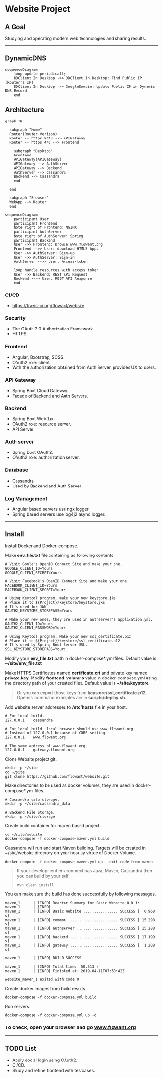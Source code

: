 # Website Project

## A Goal

Studying and operating modern web technologies and sharing results.

---

## DynamicDNS
```mermaid
sequenceDiagram
    loop update periodically
    DDClient In Desktop ->> DDClient In Desktop: Find Public IP (Router's IP)
    DDClient In Desktop ->> GoogleDomain: Update Public IP in Dynamic DNS Record
    end
```

## Architecture

```mermaid
graph TB
   
  subgraph "Home"
  Router(Router Verizon)
  Router -- https 8443 --> APIGateway
  Router -- https 443 --> Frontend

    subgraph "Desktop"
    Frontend
    APIGateway(APIGateway)
    APIGateway --> AuthServer
    APIGateway --> Backend
    AuthServer --> Cassandra
    Backend --> Cassandra
    end

  end

  subgraph "Browser"
  WebApp --> Router
  end
```

```mermaid
sequenceDiagram
    participant User
    participant Frontend
    Note right of Frontend: NGINX
    participant AuthServer
    Note right of AuthServer: Spring
    participant Backend
    User ->> Frontend: browse www.flowant.org
    Frontend -->> User: download HTML5 App.
    User ->> AuthServer: Sign-up
    User ->> AuthServer: Sign-in
    AuthServer -->> User: Access-token
    
    loop handle resources with access token
    User ->> Backend: REST API Request
    Backend -->> User: REST API Response
    end
```

### CI/CD

- https://travis-ci.org/flowant/website

### Security

- The OAuth 2.0 Authorization Framework.
- HTTPS.

### Frontend

- Angular, Bootstrap, SCSS.
- OAuth2 role: client.
- With the authorization obtained from Auth Server, provides UX to users.

### API Gateway

- Spring Boot Cloud Gateway.
- Facade of Backend and Auth Servers.

### Backend

- Spring Boot Webflux.
- OAuth2 role: resource server.
- API Server

### Auth server

- Spring Boot OAuth2.
- OAuth2 role: authorization server.

### Database

- Cassandra
- Used by Backend and Auth Server

### Log Management

- Angular based servers use ngx logger.
- Spring based servers use log4j2 async logger.

---

## Install

Install Docker and Docker-compose.

Make **env_file.txt** file containing as following contents.

```
# Visit Goole's OpenID Connect Site and make your one.
GOOGLE_CLIENT_ID=Yours
GOOGLE_CLIENT_SECRET=Yours

# Visit Facebook's OpenID Connect Site and make your one.
FACEBOOK_CLIENT_ID=Yours
FACEBOOK_CLIENT_SECRET=Yours

# Using Keytool program, make your new keystore.jks
# Place it to ${Project}/keystore/keystore.jks
# It's used for JWK
OAUTH2_KEYSTORE_STOREPASS=Yours

# Make your new ones, they are used in authserver's application.yml.
OAUTH2_CLIENT_ID=Yours
OAUTH2_CLIENT_PASSWORD=Yours

# Using Keytool program, Make your new ssl_certificate.p12
# Place it to ${Project}/keystore/ssl_certificate.p12
# It's used by Spring Boot Server SSL.
SSL_KEYSTORE_STOREPASS=Yours
```

Modify your **env_file.txt** path in docker-compose*.yml files. Default value is **~/site/env_file.txt**

Make HTTPS Certificates named **certificate.crt** and private key named **private.key**.
Modify **frontend: volumns** value in docker-compose.yml using the directory path of your created files.
Default value is **~/site/keystore**.

> Or you can export those keys from **keystore/ssl_certificate.p12**. Openssl command examples are in **scripts/deploy.sh**.

Add website server addresses to **/etc/hosts** file in your host.

```
# For local build.
127.0.0.1    cassandra

# For local build, local browser should use www.flowant.org.
# Instead of 127.0.0.1 because of CORS setting.
127.0.0.1    www.flowant.org

# The same address of www.flowant.org.
127.0.0.1    gateway.flowant.org
```

Clone Website project git.

```
mkdir -p ~/site
cd ~/site
git clone https://github.com/flowant/website.git
```

Make directories to be used as docker volumes, they are used in docker-compose*.yml files.

```
# Cassandra data storage.
mkdir -p ~/site/cassandra_data

# Backend File Storage.
mkdir -p ~/site/storage
```

Create build container for maven based project.

```
cd ~/site/website
docker-compose -f docker-compose-maven.yml build
```

Cassandra will run and start Maven building. Targets will be created in ~/site/website directory on your host by virtue of Docker Volume.

```
docker-compose -f docker-compose-maven.yml up --exit-code-from maven
```

> If your development environment has Java, Maven, Cassandra then you can build by your self.
> 
> ```
> mvn clean install
> ```

You can make sure the build has done successfully by following messages.

```
maven_1      | [INFO] Reactor Summary for Basic Website 0.0.1:
maven_1      | [INFO]
maven_1      | [INFO] Basic Website ................ SUCCESS [  0.968 s]
maven_1      | [INFO] common ....................... SUCCESS [ 15.298 s]
maven_1      | [INFO] authserver ................... SUCCESS [ 15.288 s]
maven_1      | [INFO] backend ...................... SUCCESS [ 17.199 s]
maven_1      | [INFO] gateway ...................... SUCCESS [  1.208 s]

maven_1      | [INFO] BUILD SUCCESS

maven_1      | [INFO] Total time:  50.513 s
maven_1      | [INFO] Finished at: 2019-04-11T07:50:42Z

website_maven_1 exited with code 0
```

Create docker images from build results.

```
docker-compose -f docker-compose.yml build
```

Run servers.

```
docker-compose -f docker-compose.yml up -d
```

### To check, open your browser and go www.flowant.org

---

## TODO List

- Apply social login using OAuth2.
- CI/CD.
- Study and refine frontend with testcases.
